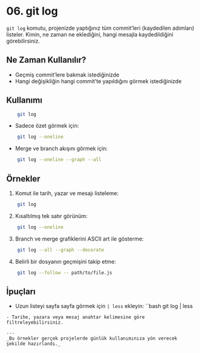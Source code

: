 # 06. git log

`git log` komutu, projenizde yaptığınız tüm commit’leri (kaydedilen adımları) listeler. Kimin, ne zaman ne eklediğini, hangi mesajla kaydedildiğini görebilirsiniz.

## Ne Zaman Kullanılır?
- Geçmiş commit’lere bakmak istediğinizde
- Hangi değişikliğin hangi commit’te yapıldığını görmek istediğinizde

## Kullanımı
```bash
    git log
```
- Sadece özet görmek için:
```bash
    git log --oneline
```
- Merge ve branch akışını görmek için:
```bash
    git log --oneline --graph --all
```

## Örnekler
1. Komut ile tarih, yazar ve mesajı listeleme:
```bash
    git log
```
2. Kısaltılmış tek satır görünüm:
```bash
    git log --oneline
```
3. Branch ve merge grafiklerini ASCII art ile gösterme:
```bash
    git log --all --graph --decorate
```
4. Belirli bir dosyanın geçmişini takip etme:
```bash
    git log --follow -- path/to/file.js
```

## İpuçları
- Uzun listeyi sayfa sayfa görmek için `| less` ekleyin:
  ``bash
    git log | less
```
- Tarihe, yazara veya mesaj anahtar kelimesine göre filtreleyebilirsiniz.

---
_Bu örnekler gerçek projelerde günlük kullanımınıza yön verecek şekilde hazırlandı._
